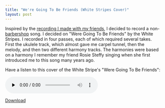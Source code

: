 ```yaml
---
title: "We're Going To Be Friends (White Stripes Cover)"
layout: post
---
```


Inspired by the <a href="/blog/alice-n-the-irving-street-kidz/">recording I made with my friends</a>, I decided to record a non-<a href="http://blog.classicalcode.com/category/music/barbershop/">barbershop</a> song. I decided on "Were Going To Be Friends" by the White Stripes. I recorded in four passes, each of which required several takes. First the ukulele track, which almost gave me carpel tunnel, then the melody, and then two different harmony tracks. The harmonies were based on a harmony I remember my friend Rosie Steffy singing when she first introduced me to this song many years ago.

Have a listen to this cover of the White Stripe's "Were Going To Be Friends":

<audio id="wp_mep_27" src="/uploads/2009/05/were-going-to-be-friends-white-stripes-cover.mp3" type="audio/mp3"    controls="controls" preload="none"  ></audio>

<a href='/uploads/2009/05/were-going-to-be-friends-white-stripes-cover.mp3'>Download</a>
